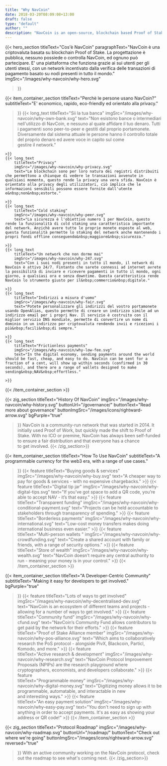 ```yaml
---
title: "Why NavCoin"
date: 2018-03-20T08:09:08+13:00
draft: false
type: "default"
author: ""
description: "NavCoin is an open-source, blockchain based Proof of Stake cryptocurrency. It’s a platform that’s run by its users, for its users."
---
```

{{< hero_section
titleText="Cos'è NavCoin"
paragraphText="NavCoin è una criptovaluta basata su blockchain Proof of Stake. La progettazione è pubblica, nessuno possiede o controlla NavCoin, ed ognuno può partecipare. E' una piattaforma che funziona grazie ai sui utenti per gli utenti stessi, con un network incentivato dalla verifica delle transazioni di pagamento basato su nodi presenti in tutto&nbsp;il&nbsp;mondo."
imgSrc="/images/why-navcoin/why-hero.svg"
>}}

{{< item_container_section
    titleText="Perchè le persone usano&nbsp;NavCoin?"
    subtitleText="E' economico, rapido, eco-friendly ed orientato alla privacy."
>}}
    {{< long_text
        titleText="Sii la tua banca"
        imgSrc="/images/why-navcoin/why-own-bank.svg"
        text="Non esistono bance o intermediari nell'utilizzo di NavCoin, e nessuno al quale affidare il tuo denaro. Tutti i pagamenti sono peer-to-peer e gestiti dal proprio portamonete. Diversamente dal sistema attuale le persone hanno il controllo totale del proprio denaro ed avere voce in capito sul come gestire&nbsp;il&nbsp;network."

    >}}
    {{< long_text
        titleText="Privacy"
        imgSrc="/images/why-navcoin/why-privacy.svg"
        text="Le blockchain sono per loro natura dei registri distribuiti che permettono a chiunque di vedere le transazioni avvenute in qualsiasi momento, questo rende la privacy una vera sfida. NavCoin è orientato alla privacy degli utilizzatori, ciò implica che le informazioni sensibili possono essere fornite dall'utente e&nbsp;non&nbsp;estorte."

    >}}
    {{< long_text
        titleText="Cold staking"
        imgSrc="/images/why-navcoin/why-peer.svg"
        text="La sicurezza è l'obiettivo numero 1 per NavCoin, questo rende la funzionalità di cold staking una caratteristica importante del network. Anzichè avere tutte le proprie monete esposte al web, questa funzionalità permette lo staking del network anche mantenendo i propri fondi offline conseguendo&nbsp;maggiore&nbsp;sicurezza."

    >}}
    {{< long_text
        titleText="Un network che non dorme mai"
        imgSrc="/images/why-navcoin/why-247.svg"
        text="Con i suoi nodi presenti in tutto il mondo, il network di NavCoin è attivo 24/7. Fintanto che sarete connessi ad internet avrete la possibilità di inviare e ricevere pagamenti in tutto il mondo, ogni giorno, a qualsiasi ora e senza downtime. Questa caratteristica rende NavCoin lo strumento giusto per il&nbsp;commercio&nbsp;digitale."

    >}}
    {{< long_text
        titleText="Indirizzi a misura d'uomo"
        imgSrc="/images/why-navcoin/why-fair.svg"
        text="Potete personalizzare gli indirizzi del vostro portamonete usando OpenAlias, questo permette di creare un indirizzo simile ad un indirizzo email per i propri Nav. Il servizio è costruito con il miglior servizio DNS mondiale, permette di convertire un nome di dominio in un indirizzo per criptovaluta rendendo invii e ricezioni i più&nbsp;facili&nbsp;di sempre."

    >}}
    {{< long_text
        titleText="Frictionless payments"
        imgSrc="/images/why-navcoin/why-low-fee.svg"
        text="In the digital economy, sending payments around the world should be fast, cheap, and easy to do. NavCoin can be sent for a fraction of a cent, will show up within seconds (confirmed in 30 seconds), and there are a range of wallets designed to make sending&nbsp;NAV&nbsp;effortless."

    >}}
{{< /item_container_section >}}

{{< zig_section
  titleText="History Of NavCoin"
  imgSrc="/images/why-navcoin/why-history.svg"
  buttonUrl="/governance/"
  buttonText="Read more about governance"
  buttonImgSrc="/images/icons/rightward-arrow.svg"
  bgPurple="true"
>}}
NavCoin is a community-run network that was started in 2014. It initially used Proof of Work, but quickly made the shift to Proof of Stake. With no ICO or premine, NavCoin has always been self-funded to ensure a fair distribution and that everyone has a chance to&nbsp;get&nbsp;involved.
{{< /zig_section>}}

{{< item_container_section
    titleText="How To Use&nbsp;NavCoin"
    subtitleText="A programmable currency for the web3 era, with a range of&nbsp;use&nbsp;cases."
>}}
    {{< feature
        titleText="Buying goods & services"
        imgSrc="/images/why-navcoin/why-buy.svg"
        text="A cheaper way to pay for goods & services - with no&nbsp;expensive&nbsp;chargebacks."
    >}}
    {{< feature
        titleText="Digital tip jar"
        imgSrc="/images/why-navcoin/why-digital-tips.svg"
        text="If you’ve got space to add a QR code, you’re able to accept NAV - it’s&nbsp;that&nbsp;easy."
    >}}
    {{< feature                 
        titleText="Transparent funding"
        imgSrc="/images/why-navcoin/why-conditional-payment.svg"
        text="Projects can be held accountable to stakeholders through transparency of&nbsp;spending."
    >}}
    {{< feature                 
        titleText="Borderless payments"
        imgSrc="/images/why-navcoin/why-international.svg"
        text="Low-cost money transfers makes doing international business&nbsp;even&nbsp;easier."
    >}}
    {{< feature                 
        titleText="Multi-person wallets "
        imgSrc="/images/why-navcoin/why-crowdfunding.svg"
        text="Create a shared account with family or friends, with a range of&nbsp;security&nbsp;options."
    >}}
    {{< feature                 
        titleText="Store of wealth"
        imgSrc="/images/why-navcoin/why-wealth.svg"
        text="NavCoin doesn’t require any central authority to run - meaning your money is in&nbsp;your&nbsp;control."
    >}}
{{< /item_container_section >}}


{{< item_container_section
    titleText="A Developer-Centric Community"
    subtitleText="Making it easy for developers to get involved."
    bgPurple="true"
>}}
    {{< feature
        titleText="Lots of ways to get involved"
        imgSrc="/images/why-navcoin/why-decentralised-dev.svg"
        text="NavCoin is an ecosystem of different teams and projects - allowing for a number of ways to&nbsp;get&nbsp;involved."
    >}}
    {{< feature
        titleText="Community fund"
        imgSrc="/images/why-navcoin/why-cfund.svg"
        text="NavCoin’s Community Fund allows contributors to get paid by the network for&nbsp;their&nbsp;efforts."
    >}}
    {{< feature                 
        titleText="Proof of Stake Alliance member"
        imgSrc="/images/why-navcoin/why-pos-alliance.svg"
        text="Which aims to collaboratively research the PoS protocol - alongside PivX, Blackcoin, Particl, Komodo,&nbsp;and&nbsp;more."
    >}}
    {{< feature                 
        titleText="Active research & development"
        imgSrc="/images/why-navcoin/why-research.svg"
        text="NavCoin Protocol Improvement Proposals (NPIPs) are the research playground where cryptographers, economists, and developers&nbsp;collaborate."
    >}}
    {{< feature                 
        titleText="Programmable money"
        imgSrc="/images/why-navcoin/why-digital-money.svg"
        text="Digitizing money allows it to be programmable, automatable, and interactable in new and&nbsp;interesting&nbsp;ways."
    >}}
    {{< feature                 
        titleText="An easy payment solution"
        imgSrc="/images/why-navcoin/why-easy-pay.svg"
        text="You don't need to sign up with anything in order to accept payments. It's as easy as showing your address or&nbsp;QR&nbsp;code!"
    >}}
{{< /item_container_section >}}

{{< zig_section
titleText="Protocol Roadmap"
imgSrc="/images/why-navcoin/why-roadmap.svg"
buttonUrl="/roadmap/"
buttonText="Check out where we're going"
buttonImgSrc="/images/icons/rightward-arrow.svg"
reversed="true"
>}}
With an active community working on the NavCoin protocol, check out the roadmap to see what's&nbsp;coming&nbsp;next.
{{< /zig_section>}}
